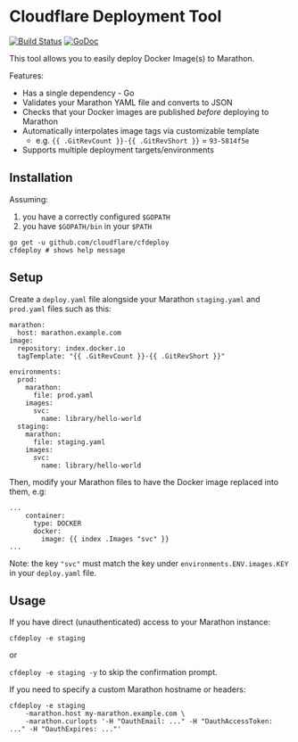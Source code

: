 # Cloudflare Deployment Tool

[![Build Status](https://travis-ci.org/cloudflare/cfdeploy.svg?branch=master)](https://travis-ci.org/cloudflare/cfdeploy)
[![GoDoc](http://godoc.org/github.com/cloudflare/cfdeploy?status.svg)](http://godoc.org/github.com/cloudflare/cfdeploy)

This tool allows you to easily deploy Docker Image(s) to Marathon.

Features:

* Has a single dependency - Go
* Validates your Marathon YAML file and converts to JSON
* Checks that your Docker images are published *before* deploying to Marathon
* Automatically interpolates image tags via customizable template
    * e.g. `{{ .GitRevCount }}-{{ .GitRevShort }}` = `93-5814f5e`
* Supports multiple deployment targets/environments

## Installation

Assuming:

1. you have a correctly configured `$GOPATH`
2. you have `$GOPATH/bin` in your `$PATH`

```
go get -u github.com/cloudflare/cfdeploy
cfdeploy # shows help message
```

## Setup

Create a `deploy.yaml` file alongside your Marathon `staging.yaml` and `prod.yaml` files such as this:

```
marathon:
  host: marathon.example.com
image:
  repository: index.docker.io
  tagTemplate: "{{ .GitRevCount }}-{{ .GitRevShort }}"

environments:
  prod:
    marathon:
      file: prod.yaml
    images:
      svc:
        name: library/hello-world
  staging:
    marathon:
      file: staging.yaml
    images:
      svc:
        name: library/hello-world
```

Then, modify your Marathon files to have the Docker image replaced into them, e.g:

```
...
    container:
      type: DOCKER
      docker:
        image: {{ index .Images "svc" }}
...
```

Note: the key `"svc"` must match the key under `environments.ENV.images.KEY` in your `deploy.yaml` file.

## Usage

If you have direct (unauthenticated) access to your Marathon instance:

`cfdeploy -e staging`

or

`cfdeploy -e staging -y` to skip the confirmation prompt.

If you need to specify a custom Marathon hostname or headers:

```
cfdeploy -e staging
    -marathon.host my-marathon.example.com \
    -marathon.curlopts '-H "OauthEmail: ..." -H "OauthAccessToken: ..." -H "OauthExpires: ..."'
```
